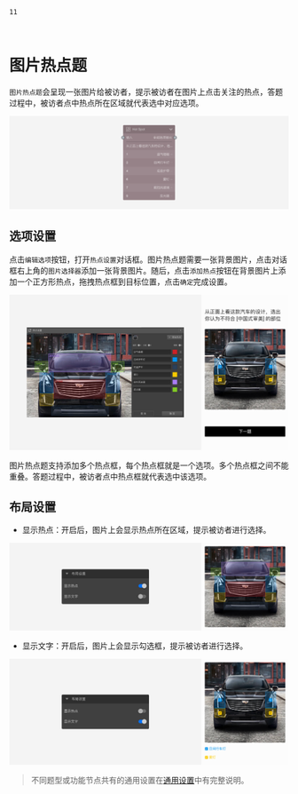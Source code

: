```index
11
```

```tag

```

```summary

```
# 图片热点题

`图片热点题`会呈现一张图片给被访者，提示被访者在图片上点击关注的热点，答题过程中，被访者点中热点所在区域就代表选中对应选项。

<img src='../assets/questionnaireNodes/11hot-spot/node.png'>

## 选项设置

点击`编辑选项`按钮，打开`热点设置`对话框。图片热点题需要一张背景图片，点击对话框右上角的`图片选择器`添加一张背景图片。随后，点击`添加热点`按钮在背景图片上添加一个正方形热点，拖拽热点框到目标位置，点击`确定`完成设置。

<img src='../assets/questionnaireNodes/11hot-spot/popup.png'>

图片热点题支持添加多个热点框，每个热点框就是一个选项。多个热点框之间不能重叠。答题过程中，被访者点中热点框就代表选中该选项。

## 布局设置

+ 显示热点：开启后，图片上会显示热点所在区域，提示被访者进行选择。

<img src='../assets/questionnaireNodes/11hot-spot/show.png'>

+ 显示文字：开启后，图片上会显示勾选框，提示被访者进行选择。

<img src='../assets/questionnaireNodes/11hot-spot/label.png'>

> 不同题型或功能节点共有的通用设置在[通用设置](../../11nodeSettings/concept.md)中有完整说明。
